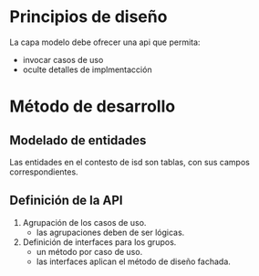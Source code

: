 # Principios de diseño
La capa modelo debe ofrecer una api que permita:
- invocar casos de uso
- oculte detalles de implmentacción
# Método de desarrollo
## Modelado de entidades
Las entidades en el contesto de isd son tablas, con sus campos correspondientes. 
## Definición de la API
1. Agrupación de los casos de uso.
	- las agrupaciones deben de ser lógicas.
2. Definición de interfaces para los grupos.
	- un método por caso de uso.
	- las interfaces aplican el método de diseño fachada.

